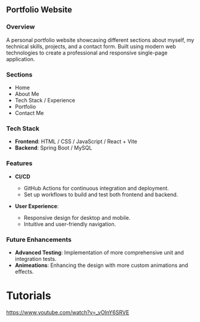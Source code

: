 ## Portfolio Website

### Overview

A personal portfolio website showcasing different sections about myself, my technical skills, projects, and a contact form. Built using modern web technologies to create a professional and responsive single-page application.

### Sections

* Home
* About Me
* Tech Stack / Experience
* Portfolio
* Contact Me

### Tech Stack

* **Frontend**: HTML / CSS / JavaScript / React + Vite
* **Backend**: Spring Boot / MySQL


### Features

* **CI/CD**

  - GitHub Actions for continuous integration and deployment.
  - Set up workflows to build and test both frontend and backend.

* **User Experience**:
  - Responsive design for desktop and mobile.
  - Intuitive and user-friendly navigation.

### Future Enhancements

- **Advanced Testing**: Implementation of more comprehensive unit and integration tests.
- **Animeations**: Enhancing the design with more custom animations and effects.

# Tutorials

https://www.youtube.com/watch?v=_vOInY6SRVE